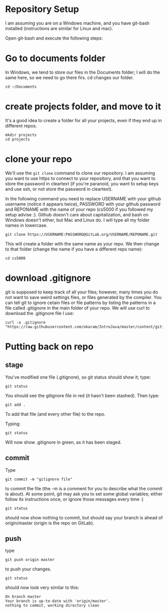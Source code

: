 Repository Setup
===

I am assuming you are on a Windows machine, and you have git-bash installed (instructions are similar for Linux and mac).

Open git-bash and execute the following steps:

# Go to documents folder
In Windows, we tend to store our files in the Documents folder; I will do the same here, so we need to go there firs. cd changes our folder.

```
cd ~/Documents
```

# create projects folder, and move to it

It's a good idea to create a folder for all your projects, even if they end up in different repos.
```
mkdir projects
cd projects
```

# clone your repo
We'll use the `git clone` command to clone our repository. I am assuming you want to use https to connect to your repository, and that you want to store the password in cleartext (if you're paranoid, you want to setup keys and use ssh, or not store the password in cleartext).

In the following command you need to replace USERNAME with your github username (notice it appears twice), PASSWORD with your github password and REPONAME with the name of your repo (cs5000 if you followed my setup advise :). Github doesn't care about capitalization, and bash on Windows doesn't either, but Mac and Linux do. I will type all my folder names in lowercase.

```
git clone https://USERNAME:PASSWORD@GitLab.org/USERNAME/REPONAME.git
```
This will create a folder with the same name as your repo. We then change to that folder (change the name if you have a different repo name):

```
cd cs5000
```

# download .gitignore

git is supposed to keep track of all your files; however, many times you do not want to save weird settings files, or files generated by the compiler. You can tell git to ignore cetain files or file patterns by listing the patterns in a file called .gitignore in the main folder of your repo. We will use curl to download the .gitignore file I use:

```
curl -o .gitignore "https://raw.githubusercontent.com/okaram/IntroJava/master/content/gitignore_for_projects.txt"
```

# Putting back on repo
## stage

You've modified one file (.gitignore), so git status should show it; type:
```
git status
```
You should see the gitignore file in red (it hasn't been stashed). Then type:

```
git add .
```
To add that file (and every other file) to the repo.

Typing:
```
git status
```

Will now show .gitignore in green, as it has been staged.

## commit
Type

```
git commit -m "gitignore file"
```

to commit the file (the -m is a comment for you to describe what the commit is about). At some point, git may ask you to set some global variables; either follow its instructions once, or ignore those messages every time :)

```
git status
```
should now show nothing to commit, but should say your branch is ahead of origin/master (origin is the repo on GitLab).

## push

type

```
git push origin master
```
to push your changes.

```
git status
```
should now look very similar to this:
```
On branch master
Your branch is up-to-date with 'origin/master'.
nothing to commit, working directory clean
```


